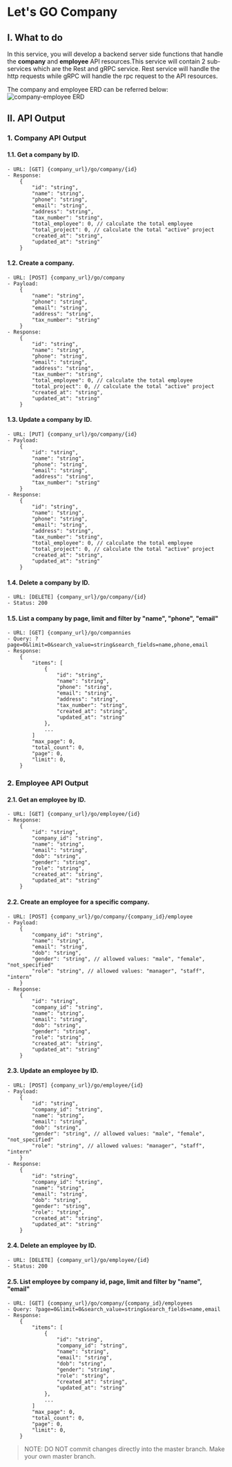 # Let's GO Company


## I. What to do
In this service, you will develop a backend server side functions that handle the **company** and **employee** API
resources.This service will contain 2 sub-services which are the Rest and gRPC service.
Rest service will handle the http requests while gRPC will handle the rpc request to the API resources.

The company and employee ERD can be referred below:
![company-employee ERD](./asset/company-employee.png)


## II. API Output
### 1. Company API Output
#### 1.1. Get a company by ID.
    - URL: [GET] {company_url}/go/company/{id}
    - Response: 
        {
            "id": "string",
            "name": "string",
            "phone": "string",
            "email": "string",
            "address": "string",
            "tax_number": "string",
            "total_employee": 0, // calculate the total employee
            "total_project": 0, // calculate the total "active" project
            "created_at": "string",
            "updated_at": "string"
        }
#### 1.2. Create a company.
    - URL: [POST] {company_url}/go/company
    - Payload:
        {
            "name": "string",
            "phone": "string",
            "email": "string",
            "address": "string",
            "tax_number": "string"
        }
    - Response:
        {
            "id": "string",
            "name": "string",
            "phone": "string",
            "email": "string",
            "address": "string",
            "tax_number": "string",
            "total_employee": 0, // calculate the total employee
            "total_project": 0, // calculate the total "active" project
            "created_at": "string",
            "updated_at": "string"
        }
#### 1.3. Update a company by ID.
    - URL: [PUT] {company_url}/go/company/{id}
    - Payload:
        {
            "id": "string",
            "name": "string",
            "phone": "string",
            "email": "string",
            "address": "string",
            "tax_number": "string"
        }
    - Response:
        {
            "id": "string",
            "name": "string",
            "phone": "string",
            "email": "string",
            "address": "string",
            "tax_number": "string",
            "total_employee": 0, // calculate the total employee
            "total_project": 0, // calculate the total "active" project
            "created_at": "string",
            "updated_at": "string"
        }
#### 1.4. Delete a company by ID.
    - URL: [DELETE] {company_url}/go/company/{id}
    - Status: 200
#### 1.5. List a company by page, limit and filter by "name", "phone", "email"
    - URL: [GET] {company_url}/go/compannies
    - Query: ?page=0&limit=0&search_value=string&search_fields=name,phone,email
    - Response:
        {
            "items": [
                {
                    "id": "string",
                    "name": "string",
                    "phone": "string",
                    "email": "string",
                    "address": "string",
                    "tax_number": "string",
                    "created_at": "string",
                    "updated_at": "string"
                },
                ...
            ]
            "max_page": 0,
            "total_count": 0,
            "page": 0,
            "limit": 0,
        }

### 2. Employee API Output
#### 2.1. Get an employee by ID.
    - URL: [GET] {company_url}/go/employee/{id}
    - Response:
        {
            "id": "string",
            "company_id": "string",
            "name": "string",
            "email": "string",
            "dob": "string",
            "gender": "string",
            "role": "string",
            "created_at": "string",
            "updated_at": "string"
        }
#### 2.2. Create an employee for a specific company.
    - URL: [POST] {company_url}/go/company/{company_id}/employee
    - Payload:
        {
            "company_id": "string",
            "name": "string",
            "email": "string",
            "dob": "string",
            "gender": "string", // allowed values: "male", "female", "not_specified"
            "role": "string", // allowed values: "manager", "staff", "intern"
        }
    - Response:
        {
            "id": "string",
            "company_id": "string",
            "name": "string",
            "email": "string",
            "dob": "string",
            "gender": "string",
            "role": "string",
            "created_at": "string",
            "updated_at": "string"
        }
#### 2.3. Update an employee by ID.
    - URL: [POST] {company_url}/go/employee/{id}
    - Payload:
        {
            "id": "string",
            "company_id": "string",
            "name": "string",
            "email": "string",
            "dob": "string",
            "gender": "string", // allowed values: "male", "female", "not_specified"
            "role": "string", // allowed values: "manager", "staff", "intern"
        }
    - Response:
        {
            "id": "string",
            "company_id": "string",
            "name": "string",
            "email": "string",
            "dob": "string",
            "gender": "string",
            "role": "string",
            "created_at": "string",
            "updated_at": "string"
        }
#### 2.4. Delete an employee by ID.
    - URL: [DELETE] {company_url}/go/employee/{id}
    - Status: 200
#### 2.5. List employee by company id, page, limit and filter by "name", "email"
    - URL: [GET] {company_url}/go/company/{company_id}/employees
    - Query: ?page=0&limit=0&search_value=string&search_fields=name,email
    - Response:
        {
            "items": [
                {
                    "id": "string",
                    "company_id": "string",
                    "name": "string",
                    "email": "string",
                    "dob": "string",
                    "gender": "string",
                    "role": "string",
                    "created_at": "string",
                    "updated_at": "string"
                },
                ...
            ]
            "max_page": 0,
            "total_count": 0,
            "page": 0,
            "limit": 0,
        }

> NOTE: DO NOT commit changes directly into the master branch. Make your own master branch.